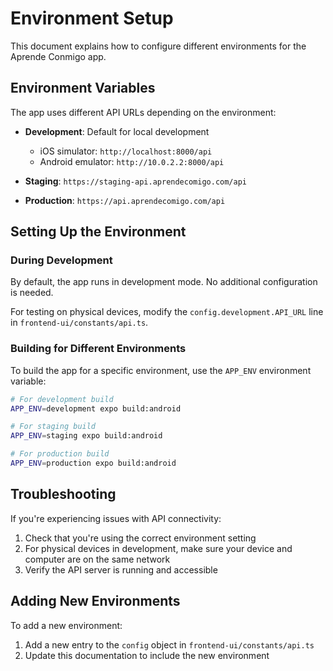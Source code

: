 # Environment Setup

This document explains how to configure different environments for the Aprende Conmigo app.

## Environment Variables

The app uses different API URLs depending on the environment:

- **Development**: Default for local development
  - iOS simulator: `http://localhost:8000/api`
  - Android emulator: `http://10.0.2.2:8000/api`

- **Staging**: `https://staging-api.aprendecomigo.com/api`

- **Production**: `https://api.aprendecomigo.com/api`

## Setting Up the Environment

### During Development

By default, the app runs in development mode. No additional configuration is needed.

For testing on physical devices, modify the `config.development.API_URL` line in `frontend-ui/constants/api.ts`.

### Building for Different Environments

To build the app for a specific environment, use the `APP_ENV` environment variable:

```bash
# For development build
APP_ENV=development expo build:android

# For staging build
APP_ENV=staging expo build:android

# For production build
APP_ENV=production expo build:android
```

## Troubleshooting

If you're experiencing issues with API connectivity:

1. Check that you're using the correct environment setting
2. For physical devices in development, make sure your device and computer are on the same network
3. Verify the API server is running and accessible

## Adding New Environments

To add a new environment:

1. Add a new entry to the `config` object in `frontend-ui/constants/api.ts`
2. Update this documentation to include the new environment
